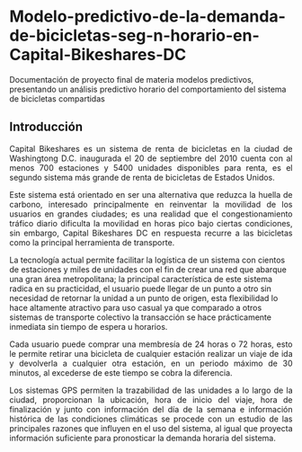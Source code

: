 # Modelo-predictivo-de-la-demanda-de-bicicletas-seg-n-horario-en-Capital-Bikeshares-DC
Documentación de proyecto final de materia modelos predictivos, presentando un análisis predictivo horario del comportamiento del sistema de bicicletas compartidas

## Introducción
<p align="justify">Capital Bikeshares es un sistema de renta de bicicletas en la ciudad de Washingtong D.C. inaugurada el 20 de septiembre del 2010 cuenta con al menos 700 estaciones y 5400 unidades disponibles para renta, es el segundo sistema más grande de renta de bicicletas de Estados Unidos.</p>
  
<p align="justify"> Este sistema está orientado en ser una alternativa que reduzca la huella de carbono, interesado principalmente en reinventar la movilidad de los usuarios en grandes ciudades; es una realidad que el congestionamiento tráfico diario dificulta la movilidad en horas pico bajo ciertas condiciones, sin embargo, Capital Bikeshares DC en respuesta recurre a las bicicletas como la principal herramienta de transporte. </p>
La tecnología actual permite facilitar la logística de un sistema con cientos de estaciones y miles de unidades con el fin de crear una red que abarque una gran área metropolitana; la principal característica de este sistema radica en su practicidad, el usuario puede llegar de un punto a otro sin necesidad de retornar la unidad a un punto de origen, esta flexibilidad lo hace altamente atractivo para uso casual ya que comparado a otros sistemas de transporte colectivo la transacción se hace prácticamente inmediata sin tiempo de espera u horarios.</p>

<p align="justify"> Cada usuario puede comprar una membresía de 24 horas o 72 horas, esto le permite retirar una bicicleta de cualquier estación realizar un viaje de ida y devolverla a cualquier otra estación, en un periodo máximo de 30 minutos, al excederse de este tiempo se cobra la diferencia. </p>

<p align="justify"> Los sistemas GPS permiten la trazabilidad de las unidades a lo largo de la ciudad, proporcionan la ubicación, hora de inicio del viaje, hora de finalización y junto con información del día de la semana e información histórica de las condiciones climáticas se procede con un estudio de las principales razones que influyen en el uso del sistema, al igual que proyecta información suficiente para pronosticar la demanda horaria del sistema. </p>
